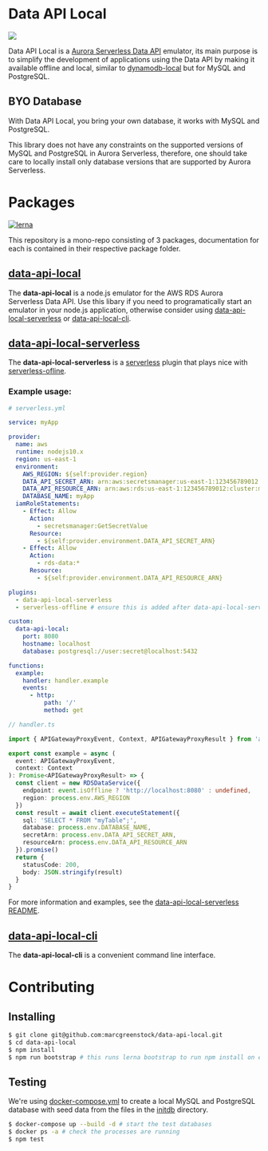 # Data API Local

![](https://github.com/marcgreenstock/data-api-local/workflows/master/badge.svg)

Data API Local is a [Aurora Serverless Data API](https://aws.amazon.com/blogs/aws/new-data-api-for-amazon-aurora-serverless/) emulator, its main purpose is to simplify the development of applications using the Data API by making it available offline and local, similar to [dynamodb-local](https://github.com/rynop/dynamodb-local) but for MySQL and PostgreSQL.

## BYO Database

With Data API Local, you bring your own database, it works with MySQL and PostgreSQL.

This library does not have any constraints on the supported versions of MySQL and PostgreSQL in Aurora Serverless, therefore, one should take care to locally install only database versions that are supported by Aurora Serverless.

# Packages

[![lerna](https://img.shields.io/badge/maintained%20with-lerna-cc00ff.svg)](https://lerna.js.org/)

This repository is a mono-repo consisting of 3 packages, documentation for each is contained in their respective package folder.

## [data-api-local](packages/data-api-local)

The **data-api-local** is a node.js emulator for the AWS RDS Aurora Serverless Data API. Use this libary if you need to programatically start an emulator in your node.js application, otherwise consider using [data-api-local-serverless](packages/data-api-local-serverless) or [data-api-local-cli](packages/data-api-local-cli).

## [data-api-local-serverless](packages/data-api-local-serverless)

The **data-api-local-serverless** is a [serverless](https://serverless.com/) plugin that plays nice with [serverless-ofline](https://github.com/dherault/serverless-offline).


### Example usage:

```yml
# serverless.yml

service: myApp

provider:
  name: aws
  runtime: nodejs10.x
  region: us-east-1
  environment:
    AWS_REGION: ${self:provider.region}
    DATA_API_SECRET_ARN: arn:aws:secretsmanager:us-east-1:123456789012:secret:myApp
    DATA_API_RESOURCE_ARN: arn:aws:rds:us-east-1:123456789012:cluster:myApp
    DATABASE_NAME: myApp
  iamRoleStatements:
    - Effect: Allow
      Action:
        - secretsmanager:GetSecretValue
      Resource:
        - ${self:provider.environment.DATA_API_SECRET_ARN}
    - Effect: Allow
      Action:
        - rds-data:*
      Resource:
        - ${self:provider.environment.DATA_API_RESOURCE_ARN}

plugins:
  - data-api-local-serverless
  - serverless-offline # ensure this is added after data-api-local-serverless

custom:
  data-api-local:
    port: 8080
    hostname: localhost
    database: postgresql://user:secret@localhost:5432

functions:
  example:
    handler: handler.example
    events:
      - http:
          path: '/'
          method: get
```

```ts
// handler.ts

import { APIGatewayProxyEvent, Context, APIGatewayProxyResult } from 'aws-lambda'

export const example = async (
  event: APIGatewayProxyEvent,
  context: Context
): Promise<APIGatewayProxyResult> => {
  const client = new RDSDataService({
    endpoint: event.isOffline ? 'http://localhost:8080' : undefined,
    region: process.env.AWS_REGION
  })
  const result = await client.executeStatement({
    sql: 'SELECT * FROM "myTable";',
    database: process.env.DATABASE_NAME,
    secretArn: process.env.DATA_API_SECRET_ARN,
    resourceArn: process.env.DATA_API_RESOURCE_ARN
  }).promise()
  return {
    statusCode: 200,
    body: JSON.stringify(result)
  }
}
```

For more information and examples, see the [data-api-local-serverless README](packages/data-api-local-serverless).

## [data-api-local-cli](packages/data-api-local-cli)

The **data-api-local-cli** is a convenient command line interface.

# Contributing

## Installing

```sh
$ git clone git@github.com:marcgreenstock/data-api-local.git
$ cd data-api-local
$ npm install
$ npm run bootstrap # this runs lerna bootstrap to run npm install on each package and npm link the packages together.
```

## Testing

We're using [docker-compose.yml](docker-compose.yml) to create a local MySQL and PostgreSQL database with seed data from the files in the [initdb](initdb) directory.

```sh
$ docker-compose up --build -d # start the test databases
$ docker ps -a # check the processes are running
$ npm test
```
